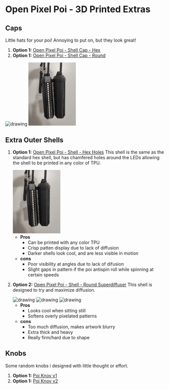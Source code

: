# Open Pixel Poi - 3D Printed Extras

## Caps
Little hats for your poi! Annoying to put on, but they look great!
1. **Option 1:** [Open Pixel Poi - Shell Cap - Hex](<https://github.com/Mitchlol/Open-Pixel-Poi/raw/refs/heads/main/Hardware/3D%20Printable%20Body/Extras/Open%20Pixel%20Poi%20-%20Shell%20Cap%20-%20Hex.3mf>)
1. **Option 1:** [Open Pixel Poi - Shell Cap - Round](<https://github.com/Mitchlol/Open-Pixel-Poi/raw/refs/heads/main/Hardware/3D%20Printable%20Body/Extras/Open%20Pixel%20Poi%20-%20Shell%20Cap%20-%20Round.3mf>)
<div>
    <img src="cap.jpg" alt="drawing" width="150"/>
    <img src="hex_holes.jpg" alt="drawing" width="150"/>
</div>

## Extra Outer Shells

1. **Option 1:** [Open Pixel Poi - Shell - Hex Holes](<https://github.com/Mitchlol/Open-Pixel-Poi/raw/refs/heads/main/Hardware/3D%20Printable%20Body/Extras/Open%20Pixel%20Poi%20-%20Shell%20-%20Hex%20Holes.3mf>)
This shell is the same as the standard hex shell, but has chamfered holes around the LEDs allowing the shell to be printed in any color of TPU.
    <div>
        <img src="hex_holes.jpg" alt="drawing" width="150"/>
    </div>

    * **Pros** 
        * Can be printed with any color TPU
        * Crisp patten display due to lack of diffusion
        * Darker shells look cool, and are less visible in motion
    * **cons**
        * Poor visibility at angles due to lack of difusion
        * Slight gaps in pattern if the poi antispin roll while spinning at certain speeds
1. **Option 2:** [Open Pixel Poi - Shell - Round Superdiffuser](<https://github.com/Mitchlol/Open-Pixel-Poi/raw/refs/heads/main/Hardware/3D%20Printable%20Body/Extras/Open%20Pixel%20Poi%20-%20Shell%20-%20Round%20SuperDiffuser.3mf>) 
This shell is designed to try and maximize diffusion.
    <div>
        <img src="superdiffuser1.jpg" alt="drawing" width="150"/>
        <img src="superdiffuser2.jpg" alt="drawing" width="150"/>
        <img src="superdiffuser3.jpg" alt="drawing" width="150"/>
    </div>

    * **Pros** 
        * Looks cool when sitting still
        * Softens overly pixelated patterns
    * **cons**
        * Too much diffusion, makes artwork blurry
        * Extra thick and heavy
        * Really firm/hard due to shape

## Knobs
Some random knobs i designed with little thought or effort.
1. **Option 1:** [Poi Knov v1](<https://github.com/Mitchlol/Open-Pixel-Poi/raw/refs/heads/main/Hardware/3D%20Printable%20Body/Extras/Poi%20Knob%20v1.3mf>)
1. **Option 1:** [Poi Knov v2](<https://github.com/Mitchlol/Open-Pixel-Poi/raw/refs/heads/main/Hardware/3D%20Printable%20Body/Extras/Poi%20Knob%20v2.3mf>)
